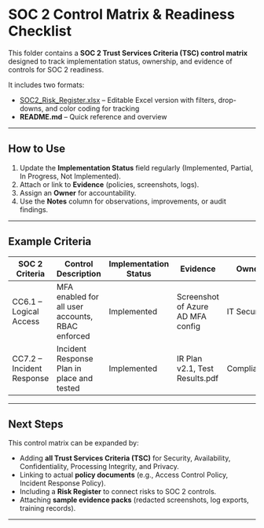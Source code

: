 # SOC 2 Control Matrix & Readiness Checklist  

This folder contains a **SOC 2 Trust Services Criteria (TSC) control matrix** designed to track implementation status, ownership, and evidence of controls for SOC 2 readiness.  

It includes two formats:  
- [SOC2_Risk_Register.xlsx](./SOC2_Risk_Register.xlsx) – Editable Excel version with filters, drop-downs, and color coding for tracking 
- **README.md** – Quick reference and overview  

---

## How to Use  
1. Update the **Implementation Status** field regularly (Implemented, Partial, In Progress, Not Implemented).  
2. Attach or link to **Evidence** (policies, screenshots, logs).  
3. Assign an **Owner** for accountability.  
4. Use the **Notes** column for observations, improvements, or audit findings.  

---

## Example Criteria  

| SOC 2 Criteria | Control Description | Implementation Status | Evidence | Owner | Notes |  
|----------------|---------------------|-----------------------|----------|-------|-------|  
| CC6.1 – Logical Access | MFA enabled for all user accounts, RBAC enforced | Implemented | Screenshot of Azure AD MFA config | IT Security | Access reviews quarterly |  
| CC7.2 – Incident Response | Incident Response Plan in place and tested | Implemented | IR Plan v2.1, Test Results.pdf | Compliance | Last tabletop: Sept 2025 |  

---

## Next Steps  

This control matrix can be expanded by:  
- Adding **all Trust Services Criteria (TSC)** for Security, Availability, Confidentiality, Processing Integrity, and Privacy.  
- Linking to actual **policy documents** (e.g., Access Control Policy, Incident Response Policy).  
- Including a **Risk Register** to connect risks to SOC 2 controls.  
- Attaching **sample evidence packs** (redacted screenshots, log exports, training records).

---
